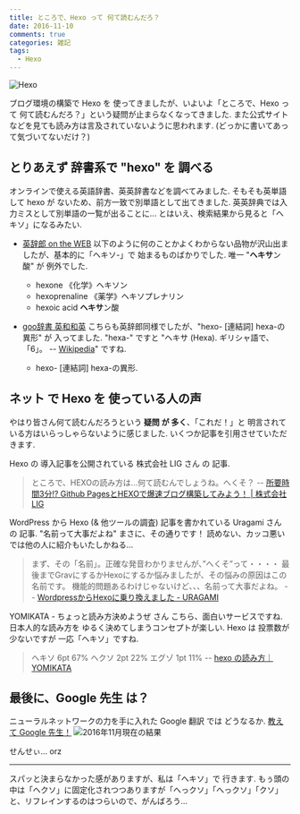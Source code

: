 ```yaml
---
title: ところで、Hexo って 何て読むんだろ？
date: 2016-11-10
comments: true
categories: 雑記
tags:
  - Hexo
---
```


![](/images/hexo/hexo-3.2.png "Hexo")

ブログ環境の構築で Hexo を 使ってきましたが、いよいよ「ところで、Hexo って 何て読むんだろ？」という疑問が止まらなくなってきました. また公式サイトなどを見ても読み方は言及されていないように思われます. (どっかに書いてあって気づいてないだけ？)


## とりあえず 辞書系で "hexo" を 調べる
オンラインで使える英語辞書、英英辞書などを調べてみました. そもそも英単語して hexo が ないため、前方一致で別単語として出てきました. 英英辞典では入力ミスとして別単語の一覧が出ることに...
とはいえ、検索結果から見ると「ヘキソ」になるみたい.

- [英辞郎 on the WEB](http://eow.alc.co.jp/search?q=hexo)
  以下のように何のことかよくわからない品物が沢山出ましたが、基本的に「ヘキソ-」で 始まるものばかりでした. 唯一 "**ヘキサ**ン酸" が 例外でした.
  - hexone  《化学》ヘキソン
  - hexoprenaline 《薬学》ヘキソプレナリン
  - hexoic acid  **ヘキサ**ン酸

- [goo辞書 英和和英](http://dictionary.goo.ne.jp/srch/en/hexo/m0u/)
  こちらも英辞郎同様でしたが、"hexo- [連結詞] hexa-の異形" が 入ってました. "hexa-" ですと "ヘキサ (Hexa). ギリシャ語で、「6」。 -- [Wikipedia](https://ja.wikipedia.org/wiki/%E3%83%98%E3%82%AD%E3%82%B5)" ですね.
  - hexo- [連結詞] hexa-の異形.


## ネット で Hexo を 使っている人の声
やはり皆さん何て読むんだろうという **疑問 が 多く**、「これだ！」と 明言されている方はいらっしゃらないように感じました. いくつか記事を引用させていただきます.

Hexo の 導入記事を公開されている 株式会社 LIG さん の 記事.
> ところで、HEXOの読み方は…何て読むんでしょうね。へくそ？
> -- [所要時間3分!? Github PagesとHEXOで爆速ブログ構築してみよう！ | 株式会社LIG](https://liginc.co.jp/web/programming/server/104594)

WordPress から Hexo (& 他ツールの調査) 記事を書かれている Uragami さん の 記事.
"名前って大事だよね" まさに、その通りです！ 読めない、カッコ悪いでは他の人に紹介もいたしかねる...
> まず、その「名前」。正確な発音わかりませんが、”へくそ”って・・・・
> 最後までGravにするかHexoにするか悩みましたが、その悩みの原因はこの名前です。
> 機能的問題あるわけじゃないけど、、、名前って大事だよね。
> -- [WordpressからHexoに乗り換えました - URAGAMI](http://blog.higty.xyz/post/cms-change/)

YOMIKATA - ちょっと読み方決めようぜ さん
こちら、面白いサービスですね. 日本人的な読み方を ゆるく決めてしまうコンセプトが楽しい. Hexo は 投票数が少ないですが 一応「ヘキソ」ですね.
> ヘキソ  6pt  67%
> ヘクソ  2pt  22%
> エグゾ  1pt  11%
> -- [hexo の読み方｜YOMIKATA](http://yomikata.org/word/hexo)


## 最後に、Google 先生 は？
ニューラルネットワークの力を手に入れた Google 翻訳 では どうなるか. [教えて Google 先生！](https://translate.google.co.jp/?ion=1&espv=2&um=1&ie=UTF-8&hl=ja&client=tw-ob#en/ja/Hexo%0Ahexo%0A%0AWhat%20is%20Hexo.%0AWhat%20is%20hexo.)
![](/images/hexo/hexo-google-translate.png "2016年11月現在の結果")

せんせぃ... orz


- - - -
スパッと決まらなかった感がありますが、私は「ヘキソ」で 行きます. もぅ頭の中は「ヘクソ」に固定化されつつありますが「へっクソ」「へっクソ」「クソ」と、リフレインするのはつらいので、がんばろう...

